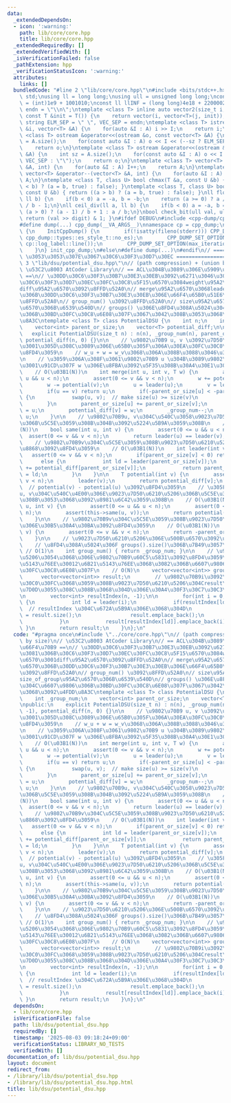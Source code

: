 ```yaml
---
data:
  _extendedDependsOn:
  - icon: ':warning:'
    path: lib/core/core.hpp
    title: lib/core/core.hpp
  _extendedRequiredBy: []
  _extendedVerifiedWith: []
  _isVerificationFailed: false
  _pathExtension: hpp
  _verificationStatusIcon: ':warning:'
  attributes:
    links: []
  bundledCode: "#line 2 \"lib/core/core.hpp\"\n#include <bits/stdc++.h>\nusing namespace\
    \ std;\nusing ll = long long;\nusing ull = unsigned long long;\nconst int INF\
    \ = (int)1e9 + 1001010;\nconst ll llINF = (long long)4e18 + 22000020;\nconst string\
    \ endn = \"\\n\";\ntemplate <class T> inline auto vector2(size_t i, size_t j,\
    \ const T &init = T()) {\n    return vector(i, vector<T>(j, init));\n}\nconst\
    \ string ELM_SEP = \" \", VEC_SEP = endn;\ntemplate <class T> istream &operator>>(istream\
    \ &i, vector<T> &A) {\n    for(auto &I : A) i >> I;\n    return i;\n}\ntemplate\
    \ <class T> ostream &operator<<(ostream &o, const vector<T> &A) {\n    int sz\
    \ = A.size();\n    for(const auto &I : A) o << I << (--sz ? ELM_SEP : \"\");\n\
    \    return o;\n}\ntemplate <class T> ostream &operator<<(ostream &o, const vector<vector<T>>\
    \ &A) {\n    int sz = A.size();\n    for(const auto &I : A) o << I << (--sz ?\
    \ VEC_SEP : \"\");\n    return o;\n}\ntemplate <class T> vector<T> &operator++(vector<T>\
    \ &A, int) {\n    for(auto &I : A) I++;\n    return A;\n}\ntemplate <class T>\
    \ vector<T> &operator--(vector<T> &A, int) {\n    for(auto &I : A) I--;\n    return\
    \ A;\n}\ntemplate <class T, class U> bool chmax(T &a, const U &b) { return ((a\
    \ < b) ? (a = b, true) : false); }\ntemplate <class T, class U> bool chmin(T &a,\
    \ const U &b) { return ((a > b) ? (a = b, true) : false); }\nll floor_div(ll a,\
    \ ll b) {\n    if(b < 0) a = -a, b = -b;\n    return (a >= 0) ? a / b : (a + 1)\
    \ / b - 1;\n}\nll ceil_div(ll a, ll b) {\n    if(b < 0) a = -a, b = -b;\n    return\
    \ (a > 0) ? (a - 1) / b + 1 : a / b;\n}\nbool check_bit(ull val, ull digit) {\
    \ return (val >> digit) & 1; }\n#ifdef DEBUG\n#include <cpp-dump/cpp-dump.hpp>\n\
    #define dump(...) cpp_dump(__VA_ARGS__)\nnamespace cp = cpp_dump;\nstruct InitCppDump\
    \ {\n    InitCppDump() {\n        if(!isatty(fileno(stderr))) CPP_DUMP_SET_OPTION(es_style,\
    \ cpp_dump::types::es_style_t::no_es);\n        CPP_DUMP_SET_OPTION(log_label_func,\
    \ cp::log_label::line());\n        CPP_DUMP_SET_OPTION(max_iteration_count, 30);\n\
    \    }\n} init_cpp_dump;\n#else\n#define dump(...)\n#endif\n// ====================\
    \ \u3053\u3053\u307E\u3067\u30C6\u30F3\u30D7\u30EC ====================\n#line\
    \ 3 \"lib/dsu/potential_dsu.hpp\"\n// (path compression) + (union by size)\n//\
    \ \u53C2\u8003 AtCoder Library\n// == ACL\u304B\u3089\u306E\u5909\u66F4\u70B9\
    \ ==\n// \u30DD\u30C6\u30F3\u30B7\u30E3\u30EB\u3092\u6271\u3046\u305F\u3081\u306B\
    \u30C6\u30F3\u30D7\u30EC\u30FC\u30C8\u5F15\u6570\u3084weight\u95A2\u6570\u3001\
    diff\u95A2\u6570\u3092\u8FFD\u52A0\n// merge\u95A2\u6570\u3068leadear\u95A2\u6570\
    \u306B\u30DD\u30C6\u30F3\u30B7\u30E3\u30EB\u306E\u66F4\u65B0\u51E6\u7406\u3092\
    \u8FFD\u52A0\n// group_num() \u3092\u8FFD\u52A0\n// size\u95A2\u6570\u3092size_of_group\u95A2\
    \u6570\u306B\u6539\u540D\n// groups() \u306E\u8FD4\u308A\u5024\u304C\u6607\u9806\
    \u306B\u30BD\u30FC\u30C8\u6E08\u307F\u3067\u3042\u308B\u3053\u3068\u3092\u4FDD\
    \u8A3C\ntemplate <class T> class PotentialDSU {\n    int n;\n    int _group_num;\n\
    \    vector<int> parent_or_size;\n    vector<T> potential_diff;\n\npublic:\n \
    \   explicit PotentialDSU(size_t n) : n(n), _group_num(n), parent_or_size(n, -1),\
    \ potential_diff(n, 0) {}\n\n    // \u9802\u70B9 u, v \u3092\u7D50\u5408\u3057\
    \u3001\u305D\u308C\u3089\u306E\u65B0\u305F\u306A\u30EA\u30FC\u30C0\u30FC\u3092\
    \u8FD4\u3059\n    // w_u + w = w_v\u3068\u306A\u308B\u3088\u3046\u306B\u3059\u308B\
    \n    // \u3059\u306A\u308F\u3061\u9802\u70B9 u \u304B\u3089\u9802\u70B9 v \u3078\
    \u3001\u91CD\u307F w \u306E\u8FBA\u3092\u5F35\u308B\u30A4\u30E1\u30FC\u30B8\n\
    \    // O(\u03B1(N))\n    int merge(int u, int v, T w) {\n        assert(0 <=\
    \ u && u < n);\n        assert(0 <= v && v < n);\n        w += potential(u);\n\
    \        w -= potential(v);\n        u = leader(u);\n        v = leader(v);\n\
    \        if(u == v) return u;\n        if(-parent_or_size[u] < -parent_or_size[v])\
    \ {\n            swap(u, v);  // make size(u) >= size(v)\n            w = -w;\n\
    \        }\n        parent_or_size[u] += parent_or_size[v];\n        parent_or_size[v]\
    \ = u;\n        potential_diff[v] = w;\n        _group_num--;\n        return\
    \ u;\n    }\n\n    // \u9802\u70B9u, v\u304C\u540C\u3058\u9023\u7D50\u6210\u5206\
    \u306B\u5C5E\u3059\u308B\u304B\u3092\u5224\u5B9A\u3059\u308B\n    // O(\u03B1\
    (N))\n    bool same(int u, int v) {\n        assert(0 <= u && u < n);\n      \
    \  assert(0 <= v && v < n);\n        return leader(u) == leader(v);\n    }\n\n\
    \    // \u9802\u70B9v\u304C\u5C5E\u3059\u308B\u9023\u7D50\u6210\u5206\u306E\u4EE3\
    \u8868\u3092\u8FD4\u3059\n    // O(\u03B1(N))\n    int leader(int v) {\n     \
    \   assert(0 <= v && v < n);\n        if(parent_or_size[v] < 0) return v;\n  \
    \      else {\n            int ld = leader(parent_or_size[v]);\n            potential_diff[v]\
    \ += potential_diff[parent_or_size[v]];\n            return parent_or_size[v]\
    \ = ld;\n        }\n    }\n\n    T potential(int v) {\n        assert(0 <= v &&\
    \ v < n);\n        leader(v);\n        return potential_diff[v];\n    }\n\n  \
    \  // potential(v) - potential(u) \u3092\u8FD4\u3059\n    // \u305F\u3060\u3057\
    u, v\u304C\u540C\u4E00\u306E\u9023\u7D50\u6210\u5206\u306B\u5C5E\u3057\u3066\u3044\
    \u308B\u3053\u3068\u3092\u8981\u6C42\u3059\u308B\n    // O(\u03B1(N))\n    T diff(int\
    \ u, int v) {\n        assert(0 <= u && u < n);\n        assert(0 <= v && v <\
    \ n);\n        assert(this->same(u, v));\n        return potential(v) - potential(u);\n\
    \    }\n\n    // \u9802\u70B9v\u304C\u5C5E\u3059\u308B\u9023\u7D50\u6210\u5206\
    \u306E\u30B5\u30A4\u30BA\u3092\u8FD4\u3059\n    // O(\u03B1(N))\n    int size_of_group(int\
    \ v) {\n        assert(0 <= v && v < n);\n        return -parent_or_size[leader(v)];\n\
    \    }\n\n    // \u9023\u7D50\u6210\u5206\u306E\u500B\u6570\u3092\u8FD4\u3059\n\
    \    // \u8FD4\u308A\u5024\u306F groups().size()\u306B\u7B49\u3057\u3044\n   \
    \ // O(1)\n    int group_num() { return _group_num; }\n\n    // \u9023\u7D50\u6210\
    \u5206\u3054\u3068\u306E\u9802\u70B9\u60C5\u5831\u3092\u8FD4\u3059\n    // 1\u6B21\
    \u5143\u76EE\u30012\u6B21\u5143\u76EE\u3068\u3082\u306B\u6607\u9806\u3067\u30BD\
    \u30FC\u30C8\u6E08\u307F\n    // O(N)\n    vector<vector<int>> groups() {\n  \
    \      vector<vector<int>> result;\n        // \u9802\u70B9i\u3092\u30EA\u30FC\
    \u30C0\u30FC\u3068\u3059\u308B\u9023\u7D50\u6210\u5206\u304Cresult\u306B\u683C\
    \u7D0D\u3055\u308C\u308B\u3068\u304D\u306E\u30A4\u30F3\u30C7\u30C3\u30AF\u30B9\
    \n        vector<int> resultIndex(n, -1);\n\n        for(int i = 0; i < n; i++)\
    \ {\n            int ld = leader(i);\n            if(resultIndex[ld] == -1) {\
    \  // resultIndex \u304C\u672A\u5B9A\u306E\u3068\u304D\n                resultIndex[ld]\
    \ = result.size();\n                result.emplace_back();\n                result.back().reserve(size_of_group(ld));\n\
    \            }\n            result[resultIndex[ld]].emplace_back(i);\n       \
    \ }\n        return result;\n    }\n};\n"
  code: "#pragma once\n#include \"../core/core.hpp\"\n// (path compression) + (union\
    \ by size)\n// \u53C2\u8003 AtCoder Library\n// == ACL\u304B\u3089\u306E\u5909\
    \u66F4\u70B9 ==\n// \u30DD\u30C6\u30F3\u30B7\u30E3\u30EB\u3092\u6271\u3046\u305F\
    \u3081\u306B\u30C6\u30F3\u30D7\u30EC\u30FC\u30C8\u5F15\u6570\u3084weight\u95A2\
    \u6570\u3001diff\u95A2\u6570\u3092\u8FFD\u52A0\n// merge\u95A2\u6570\u3068leadear\u95A2\
    \u6570\u306B\u30DD\u30C6\u30F3\u30B7\u30E3\u30EB\u306E\u66F4\u65B0\u51E6\u7406\
    \u3092\u8FFD\u52A0\n// group_num() \u3092\u8FFD\u52A0\n// size\u95A2\u6570\u3092\
    size_of_group\u95A2\u6570\u306B\u6539\u540D\n// groups() \u306E\u8FD4\u308A\u5024\
    \u304C\u6607\u9806\u306B\u30BD\u30FC\u30C8\u6E08\u307F\u3067\u3042\u308B\u3053\
    \u3068\u3092\u4FDD\u8A3C\ntemplate <class T> class PotentialDSU {\n    int n;\n\
    \    int _group_num;\n    vector<int> parent_or_size;\n    vector<T> potential_diff;\n\
    \npublic:\n    explicit PotentialDSU(size_t n) : n(n), _group_num(n), parent_or_size(n,\
    \ -1), potential_diff(n, 0) {}\n\n    // \u9802\u70B9 u, v \u3092\u7D50\u5408\u3057\
    \u3001\u305D\u308C\u3089\u306E\u65B0\u305F\u306A\u30EA\u30FC\u30C0\u30FC\u3092\
    \u8FD4\u3059\n    // w_u + w = w_v\u3068\u306A\u308B\u3088\u3046\u306B\u3059\u308B\
    \n    // \u3059\u306A\u308F\u3061\u9802\u70B9 u \u304B\u3089\u9802\u70B9 v \u3078\
    \u3001\u91CD\u307F w \u306E\u8FBA\u3092\u5F35\u308B\u30A4\u30E1\u30FC\u30B8\n\
    \    // O(\u03B1(N))\n    int merge(int u, int v, T w) {\n        assert(0 <=\
    \ u && u < n);\n        assert(0 <= v && v < n);\n        w += potential(u);\n\
    \        w -= potential(v);\n        u = leader(u);\n        v = leader(v);\n\
    \        if(u == v) return u;\n        if(-parent_or_size[u] < -parent_or_size[v])\
    \ {\n            swap(u, v);  // make size(u) >= size(v)\n            w = -w;\n\
    \        }\n        parent_or_size[u] += parent_or_size[v];\n        parent_or_size[v]\
    \ = u;\n        potential_diff[v] = w;\n        _group_num--;\n        return\
    \ u;\n    }\n\n    // \u9802\u70B9u, v\u304C\u540C\u3058\u9023\u7D50\u6210\u5206\
    \u306B\u5C5E\u3059\u308B\u304B\u3092\u5224\u5B9A\u3059\u308B\n    // O(\u03B1\
    (N))\n    bool same(int u, int v) {\n        assert(0 <= u && u < n);\n      \
    \  assert(0 <= v && v < n);\n        return leader(u) == leader(v);\n    }\n\n\
    \    // \u9802\u70B9v\u304C\u5C5E\u3059\u308B\u9023\u7D50\u6210\u5206\u306E\u4EE3\
    \u8868\u3092\u8FD4\u3059\n    // O(\u03B1(N))\n    int leader(int v) {\n     \
    \   assert(0 <= v && v < n);\n        if(parent_or_size[v] < 0) return v;\n  \
    \      else {\n            int ld = leader(parent_or_size[v]);\n            potential_diff[v]\
    \ += potential_diff[parent_or_size[v]];\n            return parent_or_size[v]\
    \ = ld;\n        }\n    }\n\n    T potential(int v) {\n        assert(0 <= v &&\
    \ v < n);\n        leader(v);\n        return potential_diff[v];\n    }\n\n  \
    \  // potential(v) - potential(u) \u3092\u8FD4\u3059\n    // \u305F\u3060\u3057\
    u, v\u304C\u540C\u4E00\u306E\u9023\u7D50\u6210\u5206\u306B\u5C5E\u3057\u3066\u3044\
    \u308B\u3053\u3068\u3092\u8981\u6C42\u3059\u308B\n    // O(\u03B1(N))\n    T diff(int\
    \ u, int v) {\n        assert(0 <= u && u < n);\n        assert(0 <= v && v <\
    \ n);\n        assert(this->same(u, v));\n        return potential(v) - potential(u);\n\
    \    }\n\n    // \u9802\u70B9v\u304C\u5C5E\u3059\u308B\u9023\u7D50\u6210\u5206\
    \u306E\u30B5\u30A4\u30BA\u3092\u8FD4\u3059\n    // O(\u03B1(N))\n    int size_of_group(int\
    \ v) {\n        assert(0 <= v && v < n);\n        return -parent_or_size[leader(v)];\n\
    \    }\n\n    // \u9023\u7D50\u6210\u5206\u306E\u500B\u6570\u3092\u8FD4\u3059\n\
    \    // \u8FD4\u308A\u5024\u306F groups().size()\u306B\u7B49\u3057\u3044\n   \
    \ // O(1)\n    int group_num() { return _group_num; }\n\n    // \u9023\u7D50\u6210\
    \u5206\u3054\u3068\u306E\u9802\u70B9\u60C5\u5831\u3092\u8FD4\u3059\n    // 1\u6B21\
    \u5143\u76EE\u30012\u6B21\u5143\u76EE\u3068\u3082\u306B\u6607\u9806\u3067\u30BD\
    \u30FC\u30C8\u6E08\u307F\n    // O(N)\n    vector<vector<int>> groups() {\n  \
    \      vector<vector<int>> result;\n        // \u9802\u70B9i\u3092\u30EA\u30FC\
    \u30C0\u30FC\u3068\u3059\u308B\u9023\u7D50\u6210\u5206\u304Cresult\u306B\u683C\
    \u7D0D\u3055\u308C\u308B\u3068\u304D\u306E\u30A4\u30F3\u30C7\u30C3\u30AF\u30B9\
    \n        vector<int> resultIndex(n, -1);\n\n        for(int i = 0; i < n; i++)\
    \ {\n            int ld = leader(i);\n            if(resultIndex[ld] == -1) {\
    \  // resultIndex \u304C\u672A\u5B9A\u306E\u3068\u304D\n                resultIndex[ld]\
    \ = result.size();\n                result.emplace_back();\n                result.back().reserve(size_of_group(ld));\n\
    \            }\n            result[resultIndex[ld]].emplace_back(i);\n       \
    \ }\n        return result;\n    }\n};\n"
  dependsOn:
  - lib/core/core.hpp
  isVerificationFile: false
  path: lib/dsu/potential_dsu.hpp
  requiredBy: []
  timestamp: '2025-08-03 09:18:24+09:00'
  verificationStatus: LIBRARY_NO_TESTS
  verifiedWith: []
documentation_of: lib/dsu/potential_dsu.hpp
layout: document
redirect_from:
- /library/lib/dsu/potential_dsu.hpp
- /library/lib/dsu/potential_dsu.hpp.html
title: lib/dsu/potential_dsu.hpp
---
```


